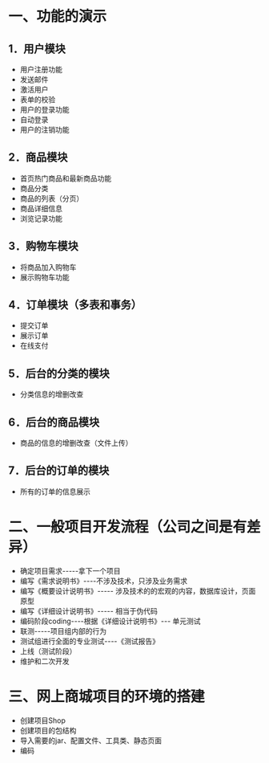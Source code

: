 # 一、功能的演示
## 1．用户模块
- 用户注册功能
- 发送邮件
- 激活用户
- 表单的校验
- 用户的登录功能
- 自动登录
- 用户的注销功能

## 2．商品模块
- 首页热门商品和最新商品功能
- 商品分类
- 商品的列表（分页）
- 商品详细信息
- 浏览记录功能

## 3．购物车模块
- 将商品加入购物车
- 展示购物车功能

## 4．订单模块（多表和事务）
- 提交订单
- 展示订单
- 在线支付

## 5．后台的分类的模块
- 分类信息的增删改查

## 6．后台的商品模块
- 商品的信息的增删改查（文件上传）

## 7．后台的订单的模块
- 所有的订单的信息展示

# 二、一般项目开发流程（公司之间是有差异）
- 确定项目需求-----拿下一个项目
- 编写《需求说明书》----不涉及技术，只涉及业务需求
- 编写《概要设计说明书》----- 涉及技术的的宏观的内容，数据库设计，页面原型
- 编写《详细设计说明书》----- 相当于伪代码
- 编码阶段coding----根据《详细设计说明书》--- 单元测试
- 联测-----项目组内部的行为
- 测试组进行全面的专业测试----《测试报告》
- 上线（测试阶段）
- 维护和二次开发

# 三、网上商城项目的环境的搭建
- 创建项目Shop
- 创建项目的包结构
- 导入需要的jar、配置文件、工具类、静态页面
- 编码

